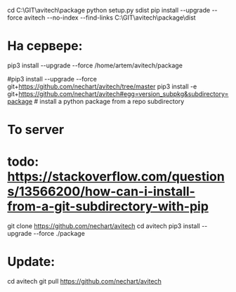 cd C:\GIT\avitech\package
python setup.py sdist
pip install --upgrade --force avitech --no-index --find-links C:\GIT\avitech\package\dist
# На сервере:
pip3 install --upgrade --force /home/artem/avitech/package

#pip3 install --upgrade --force git+https://github.com/nechart/avitech/tree/master
pip3 install -e git+https://github.com/nechart/avitech#egg=version_subpkg&subdirectory=package # install a python package from a repo subdirectory


# To server
# todo: https://stackoverflow.com/questions/13566200/how-can-i-install-from-a-git-subdirectory-with-pip
git clone https://github.com/nechart/avitech
cd avitech
pip3 install --upgrade --force ./package

# Update:
cd avitech
git pull https://github.com/nechart/avitech